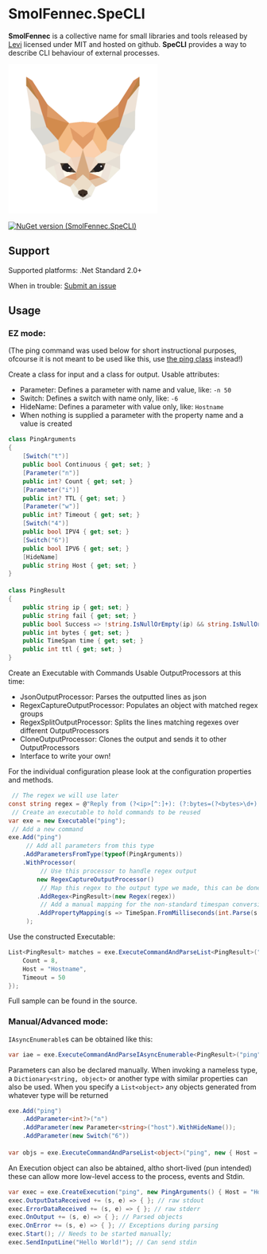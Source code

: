 # SmolFennec.SpeCLI
**SmolFennec** is a collective name for small libraries and tools released by [Levi](https://github.com/Levi--G) licensed under MIT and hosted on github.
**SpeCLI** provides a way to describe CLI behaviour of external processes.

<img src="https://raw.githubusercontent.com/Levi--G/SmolFennec.SpeCLI/master/SpeCLI/SmolFennec.png" width="300" height="300">

[![NuGet version (SmolFennec.SpeCLI)](https://img.shields.io/nuget/v/SmolFennec.SpeCLI.svg)](https://www.nuget.org/packages/SmolFennec.SpeCLI/)

## Support

Supported platforms: .Net Standard 2.0+

When in trouble:
[Submit an issue](https://github.com/Levi--G/SmolFennec.SpeCLI/issues)

## Usage

### EZ mode:

(The ping command was used below for short instructional purposes, ofcourse it is not meant to be used like this, use [the ping class](https://docs.microsoft.com/en-us/dotnet/api/system.net.networkinformation.ping?view=netcore-3.1) instead!)

Create a class for input and a class for output.
Usable attributes:
- Parameter: Defines a parameter with name and value, like: `-n 50`
- Switch: Defines a switch with name only, like: `-6`
- HideName: Defines a parameter with value only, like: `Hostname`
- When nothing is supplied a parameter with the property name and a value is created

```cs
class PingArguments
{
    [Switch("t")]
    public bool Continuous { get; set; }
    [Parameter("n")]
    public int? Count { get; set; }
    [Parameter("i")]
    public int? TTL { get; set; }
    [Parameter("w")]
    public int? Timeout { get; set; }
    [Switch("4")]
    public bool IPV4 { get; set; }
    [Switch("6")]
    public bool IPV6 { get; set; }
    [HideName]
    public string Host { get; set; }
}

class PingResult
{
    public string ip { get; set; }
    public string fail { get; set; }
    public bool Success => !string.IsNullOrEmpty(ip) && string.IsNullOrEmpty(fail);
    public int bytes { get; set; }
    public TimeSpan time { get; set; }
    public int ttl { get; set; }
}
```

Create an Executable with Commands
Usable OutputProcessors at this time:
- JsonOutputProcessor: Parses the outputted lines as json
- RegexCaptureOutputProcessor: Populates an object with matched regex groups
- RegexSplitOutputProcessor: Splits the lines matching regexes over different OutputProcessors
- CloneOutputProcessor: Clones the output and sends it to other OutputProcessors
- Interface to write your own!

For the individual configuration please look at the configuration properties and methods.

```cs
 // The regex we will use later
const string regex = @"Reply from (?<ip>[^:]+): (?:bytes=(?<bytes>\d+) time[^\d]*(?<time>[^ ]+) TTL=(?<ttl>\d+)|(?<fail>.+))";
 // Create an executable to hold commands to be reused
var exe = new Executable("ping");
 // Add a new command
exe.Add("ping")
     // Add all parameters from this type
    .AddParametersFromType(typeof(PingArguments))
    .WithProcessor(
         // Use this processor to handle regex output
        new RegexCaptureOutputProcessor()
         // Map this regex to the output type we made, this can be done multiple times
        .AddRegex<PingResult>(new Regex(regex))
         // Add a manual mapping for the non-standard timespan conversion
        .AddPropertyMapping(s => TimeSpan.FromMilliseconds(int.Parse(s.TrimEnd('m', 's'))))
     );
```

Use the constructed Executable:

```cs
List<PingResult> matches = exe.ExecuteCommandAndParseList<PingResult>("ping", new PingArguments() {
    Count = 8,
    Host = "Hostname",
    Timeout = 50
});
```

Full sample can be found in the source.

### Manual/Advanced mode:

`IAsyncEnumerable`s can be obtained like this:
```cs
var iae = exe.ExecuteCommandAndParseIAsyncEnumerable<PingResult>("ping", new PingArguments() { Host = "Hostname" });
```

Parameters can also be declared manually. When invoking a nameless type, a `Dictionary<string, object>` or another type with similar properties can also be used. When you specify a `List<object>` any objects generated from whatever type will be returned

```cs
exe.Add("ping")
    .AddParameter<int?>("n")
    .AddParameter(new Parameter<string>("host").WithHideName());
    .AddParameter(new Switch("6"))

var objs = exe.ExecuteCommandAndParseList<object>("ping", new { Host = "Hostname" });
```

An Execution object can also be abtained, altho short-lived (pun intended) these can allow more low-level access to the process, events and Stdin.

```cs
var exec = exe.CreateExecution("ping", new PingArguments() { Host = "Hostname" });
exec.OutputDataReceived += (s, e) => { }; // raw stdout
exec.ErrorDataReceived += (s, e) => { }; // raw stderr
exec.OnOutput += (s, e) => { }; // Parsed objects
exec.OnError += (s, e) => { }; // Exceptions during parsing
exec.Start(); // Needs to be started manually;
exec.SendInputLine("Hello World!"); // Can send stdin
```